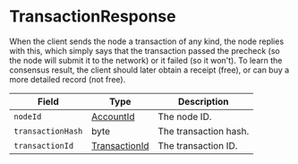 # TransactionResponse

When the client sends the node a transaction of any kind, the node replies with this, which simply says that the transaction passed the precheck (so the node will submit it to the network) or it failed (so it won't). To learn the consensus result, the client should later obtain a receipt (free), or can buy a more detailed record (not free).

| Field             | Type                                             | Description           |
| ----------------- | ------------------------------------------------ | --------------------- |
| `nodeId`          | [AccountId](../basic-types/accountid.md)         | The node ID.          |
| `transactionHash` | byte                                             | The transaction hash. |
| `transactionId`   | [TransactionId](../basic-types/transactionid.md) | The transaction ID.   |
